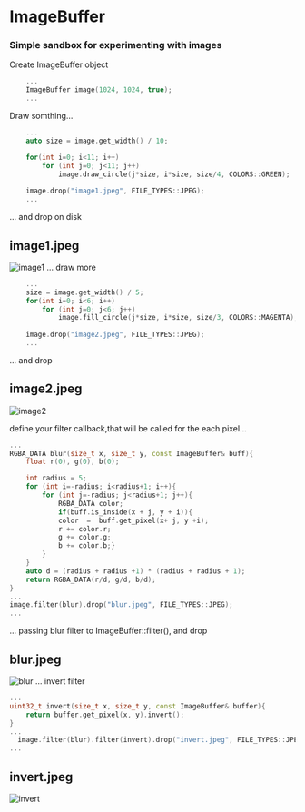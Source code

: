# ImageBuffer
### Simple sandbox for experimenting with images
   Create ImageBuffer object

```cpp
    ...
    ImageBuffer image(1024, 1024, true);
    ...
```
Draw somthing...
```cpp
    ...
    auto size = image.get_width() / 10;

    for(int i=0; i<11; i++)
        for (int j=0; j<11; j++)
            image.draw_circle(j*size, i*size, size/4, COLORS::GREEN);
    
    image.drop("image1.jpeg", FILE_TYPES::JPEG);
    ...
```
... and drop on disk
## image1.jpeg
![image1](https://user-images.githubusercontent.com/15130595/167449800-171132b3-62e4-4136-b1a4-00ec955cba76.jpeg)
... draw more
```cpp
    ...
    size = image.get_width() / 5;
    for(int i=0; i<6; i++)
        for (int j=0; j<6; j++)
            image.fill_circle(j*size, i*size, size/3, COLORS::MAGENTA);
            
    image.drop("image2.jpeg", FILE_TYPES::JPEG);
    ...
```
... and drop
## image2.jpeg
![image2](https://user-images.githubusercontent.com/15130595/167453115-f1b22a47-113f-4448-ae9e-9980cc7632a1.jpeg)

define your filter callback,that will be called for the each pixel...
```cpp
...
RGBA_DATA blur(size_t x, size_t y, const ImageBuffer& buff){
    float r(0), g(0), b(0);

    int radius = 5;
    for (int i=-radius; i<radius+1; i++){
        for (int j=-radius; j<radius+1; j++){
            RGBA_DATA color;
            if(buff.is_inside(x + j, y + i)){ 
            color  =  buff.get_pixel(x+ j, y +i);
            r += color.r;
            g += color.g;
            b += color.b;}
        }
    }
    auto d = (radius + radius +1) * (radius + radius + 1);
    return RGBA_DATA(r/d, g/d, b/d);
}
...
image.filter(blur).drop("blur.jpeg", FILE_TYPES::JPEG);
...
```
... passing blur filter to ImageBuffer::filter(), and drop 
## blur.jpeg
![blur](https://user-images.githubusercontent.com/15130595/167453171-bec49703-40cd-4151-8409-bd6c60d97632.jpeg)
... invert filter 
```cpp
...
uint32_t invert(size_t x, size_t y, const ImageBuffer& buffer){
    return buffer.get_pixel(x, y).invert();
}
...
  image.filter(blur).filter(invert).drop("invert.jpeg", FILE_TYPES::JPEG);
...
```
## invert.jpeg
![invert](https://user-images.githubusercontent.com/15130595/167453243-c20162f0-f3b5-4d6f-ae58-a45b27887951.jpeg)
